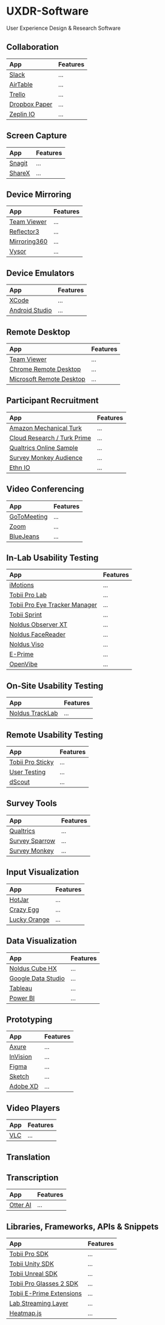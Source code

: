 # UXDR-Software
User Experience Design &amp; Research Software

## Collaboration 
| App    | Features     |
| :----- | :----------- |
| [Slack](https://slack.com/) | ... |
| [AirTable](https://airtable.com/) | ... | 
| [Trello](https://trello.com/en-US) | ... | 
| [Dropbox Paper](https://www.dropbox.com/paper) | ... |
| [Zeplin IO](https://zeplin.io/) | ... | 

## Screen Capture
| App    | Features     |
| :----- | :----------- |
| [Snagit](https://www.techsmith.com/screen-capture.html) | ... | 
| [ShareX](https://getsharex.com/) | ... | 

## Device Mirroring
| App    | Features     |
| :----- | :----------- |
| [Team Viewer](https://www.teamviewer.com/en-us/) | ... | 
| [Reflector3](https://www.airsquirrels.com/reflector) | ... | 
| [Mirroring360](https://www.mirroring360.com/) | ... | 
| [Vysor](https://www.vysor.io/) | ... | 

## Device Emulators
| App    | Features     |
| :----- | :----------- |
| [XCode](https://developer.apple.com/xcode/) | ... | 
| [Android Studio](https://developer.android.com/studio) | ... | 

## Remote Desktop
| App    | Features     |
| :----- | :----------- |
| [Team Viewer](https://www.teamviewer.com/en-us/) | ... | 
| [Chrome Remote Desktop](https://remotedesktop.google.com/) | ... | 
| [Microsoft Remote Desktop](https://www.microsoft.com/en-us/p/microsoft-remote-desktop/9wzdncrfj3ps?activetab=pivot:overviewtab) | ... | 

## Participant Recruitment
| App    | Features     |
| :----- | :----------- |
| [Amazon Mechanical Turk](https://www.mturk.com/) | ... |
| [Cloud Research / Turk Prime](https://www.cloudresearch.com/) | ... |
| [Qualtrics Online Sample](https://www.qualtrics.com/research-services/online-sample/) | ... |
| [Survey Monkey Audience](https://www.surveymonkey.com/mp/audience/) | ... |
| [Ethn IO](https://ethn.io/) | ... |

## Video Conferencing
| App    | Features     |
| :----- | :----------- |
| [GoToMeeting](https://www.gotomeeting.com/) | ... | 
| [Zoom](https://zoom.us/) | ... | 
| [BlueJeans](https://www.bluejeans.com/) | ... | 

## In-Lab Usability Testing
| App    | Features     |
| :----- | :----------- |
| [iMotions](https://labstreaminglayer.readthedocs.io/) | ... | 
| [Tobii Pro Lab](https://www.tobiipro.com/product-listing/tobii-pro-lab/) | ... | 
| [Tobii Pro Eye Tracker Manager](https://www.tobiipro.com/product-listing/eye-tracker-manager/) | ... |
| [Tobii Sprint](https://www.tobiipro.com/sprint/) | ... | 
| [Noldus Observer XT](https://www.noldus.com/observer-xt) | ... |
| [Noldus FaceReader](https://www.noldus.com/facereader) | ... |
| [Noldus Viso](https://www.noldus.com/viso) | ... |
| [E-Prime](https://pstnet.com/products/e-prime/) | ... | 
| [OpenVibe](http://openvibe.inria.fr/) | ... | 

## On-Site Usability Testing
| App    | Features     |
| :----- | :----------- |
| [Noldus TrackLab](https://www.noldus.com/tracklab-human) | ... | 

## Remote Usability Testing
| App    | Features     |
| :----- | :----------- |
| [Tobii Pro Sticky](https://www.tobiipro.com/sprint/) | ... | 
| [User Testing](https://www.usertesting.com/) | ... | 
| [dScout](https://dscout.com/) | ... | 

## Survey Tools
| App    | Features     |
| :----- | :----------- |
| [Qualtrics](https://www.qualtrics.com/) | ... | 
| [Survey Sparrow](https://surveysparrow.com/online-survey-software/) | ... | 
| [Survey Monkey](https://www.surveymonkey.com/) | ... |

## Input Visualization
| App    | Features     |
| :----- | :----------- |
| [HotJar](https://www.hotjar.com/) | ... | 
| [Crazy Egg](https://www.crazyegg.com/overview) | ... | 
| [Lucky Orange](https://www.luckyorange.com/heat-maps.php) | ... | 

## Data Visualization
| App    | Features     |
| :----- | :----------- |
| [Noldus Cube HX](https://www.noldus.com/cube) | ... |
| [Google Data Studio](https://datastudio.google.com) | ... | 
| [Tableau](https://www.tableau.com/) | ... | 
| [Power BI](https://powerbi.microsoft.com/en-us/) | ... |

## Prototyping
| App    | Features     |
| :----- | :----------- |
| [Axure](https://www.axure.com/) | ... | 
| [InVision](https://www.invisionapp.com/) | ... | 
| [Figma](https://www.figma.com/) | ... |
| [Sketch](https://www.sketch.com/) | ... | 
| [Adobe XD](https://www.adobe.com/products/xd/details.html) | ... |

## Video Players
| App    | Features     |
| :----- | :----------- |
| [VLC](https://www.videolan.org/vlc/index.html) | ... | 

## Translation

## Transcription
| App    | Features     |
| :----- | :----------- |
| [Otter AI](https://otter.ai/login) | ... | 

## Libraries, Frameworks, APIs & Snippets
| App    | Features     |
| :----- | :----------- |
| [Tobii Pro SDK](https://www.tobiipro.com/product-listing/tobii-pro-sdk/) | ... |
| [Tobii Unity SDK](https://developer.tobii.com/tobii-unity-sdk/) | ... |
| [Tobii Unreal SDK](https://developer.tobii.com/tobii-ue4-sdk/) | ... |
| [Tobii Pro Glasses 2 SDK](https://www.tobiipro.com/product-listing/tobii-pro-glasses-2-sdk/) | ... |
| [Tobii E-Prime Extensions](https://www.tobiipro.com/product-listing/e-prime-extensions/) | ... |
| [Lab Streaming Layer](https://labstreaminglayer.readthedocs.io/) | ... | 
| [Heatmap.js](https://www.patrick-wied.at/static/heatmapjs/) | ... | 
